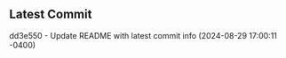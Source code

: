 
## Latest Commit
dd3e550 - Update README with latest commit info (2024-08-29 17:00:11 -0400) <Yunxi-Zhou>
